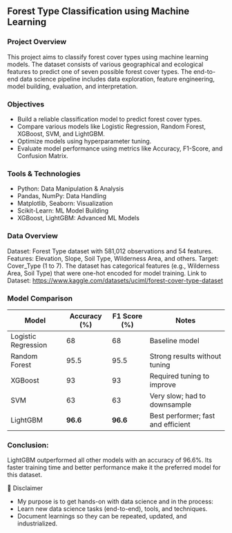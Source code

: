 ## Forest Type Classification using Machine Learning

### Project Overview
This project aims to classify forest cover types using machine learning models. The dataset consists of various geographical and ecological features to predict one of seven possible forest cover types. The end-to-end data science pipeline includes data exploration, feature engineering, model building, evaluation, and interpretation.

### Objectives
- Build a reliable classification model to predict forest cover types.
- Compare various models like Logistic Regression, Random Forest, XGBoost, SVM, and LightGBM.
- Optimize models using hyperparameter tuning.
- Evaluate model performance using metrics like Accuracy, F1-Score, and Confusion Matrix.

### Tools & Technologies
- Python: Data Manipulation & Analysis
- Pandas, NumPy: Data Handling
- Matplotlib, Seaborn: Visualization
- Scikit-Learn: ML Model Building
- XGBoost, LightGBM: Advanced ML Models

### Data Overview
Dataset: Forest Type dataset with 581,012 observations and 54 features.
Features: Elevation, Slope, Soil Type, Wilderness Area, and others.
Target: Cover_Type (1 to 7).
The dataset has categorical features (e.g., Wilderness Area, Soil Type) that were one-hot encoded for model training.
Link to Dataset: https://www.kaggle.com/datasets/uciml/forest-cover-type-dataset

### Model Comparison
| **Model**              | **Accuracy (%)** | **F1 Score (%)** | **Notes**                             |
|------------------------|------------------|------------------|---------------------------------------|
| Logistic Regression    | 68               | 68               | Baseline model                        |
| Random Forest          | 95.5             | 95.5             | Strong results without tuning         |
| XGBoost                | 93               | 93               | Required tuning to improve            |
| SVM                    | 63               | 63               | Very slow; had to downsample          |
| LightGBM               | **96.6**         | **96.6**         | Best performer; fast and efficient    |


### Conclusion:
LightGBM outperformed all other models with an accuracy of 96.6%. Its faster training time and better performance make it the preferred model for this dataset.

🚧 Disclaimer
- My purpose is to get hands-on with data science and in the process:
- Learn new data science tasks (end-to-end), tools, and techniques.
- Document learnings so they can be repeated, updated, and industrialized.


